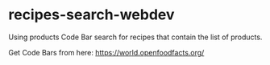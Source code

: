 # recipes-search-webdev
Using products Code Bar search for recipes that contain the list of products.

Get Code Bars from here: https://world.openfoodfacts.org/
